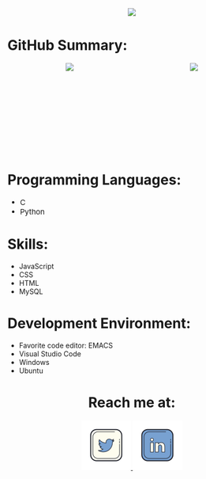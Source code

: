 <!--
<div id="description" style="font-size:15px">
    <h1> Hi there! 👋. I'm Oscar Morales!</h1>
    <ul>
    <li>📚 I'm a Full-stack software developer from Colombia</li>
    <li>🔎 I would like to learn about: Video games development</li>
    <li>💪 I’m currently trying to improve: Python, MySQL, and JS skills</li>
    <li>💬 Ask me about: Fútbol (AC Milan fan), games, software development</li>
    <li>🤔 I’m looking for help with: Cyber-security</li>
    </ul>
</div>
<div align="center">
    <img src="./icons/coding.gif">
    <p style="font-size:30px">I love coding and solve code challenges!</p>
</div>
-->
<div align="center">
    <img src="./Hello there!.gif">
</div>
<h1>GitHub Summary:</h1>
<div style="display:flex; justify-content:space-around">
    <img src="https://github-readme-stats.vercel.app/api?username=oimoralest&show_icons=true&theme=tokyonight" height="180px">
    <img src="https://github-readme-stats.vercel.app/api/top-langs/?username=oimoralest&theme=tokyonight&langs_count=8&layout=compact" height="180px">
</div>
<h1>Programming Languages:</h1>
<div style="font-size:15px">
    <ul>
        <li>C</li><li>Python</li>
    </ul>
</div>
<h1>Skills:</h1>
<div>
    <ul>
        <li>JavaScript</li>
        <li>CSS</li>
        <li>HTML</li>
        <li>MySQL</li>
    </ul>
</div>
<h1>Development Environment:</h1>
<div>
    <ul>
        <li>Favorite code editor: EMACS</li>
        <li>Visual Studio Code</li>
        <li>Windows</li>
        <li>Ubuntu</li>
    </ul>
</div>
<div align="center">
    <h1>Reach me at:</h1>
    <a href="https://twitter.com/oi_moralest">
        <img src="./icons/twitter.png" width="100px" height="100px">
    </a>
    <a href="https://www.linkedin.com/in/oimoralest">
        <img src="./icons/linkedin.png" width="100px" height="100px">
    </a>
</div>
